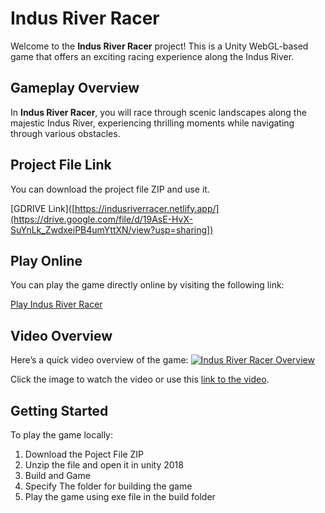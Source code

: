 # Indus River Racer

Welcome to the **Indus River Racer** project! This is a Unity WebGL-based game that offers an exciting racing experience along the Indus River.

## Gameplay Overview
In **Indus River Racer**, you will race through scenic landscapes along the majestic Indus River, experiencing thrilling moments while navigating through various obstacles.

## Project File Link

You can download the project file ZIP and use it.

[GDRIVE Link]([https://indusriverracer.netlify.app/](https://drive.google.com/file/d/19AsE-HvX-SuYnLk_ZwdxeiPB4umYttXN/view?usp=sharing])

## Play Online

You can play the game directly online by visiting the following link:

[Play Indus River Racer](https://indusriverracer.netlify.app/)

## Video Overview

Here’s a quick video overview of the game:
[![Indus River Racer Overview](https://img.youtube.com/vi/r0emHXlVOeg/0.jpg)](https://www.youtube.com/watch?v=r0emHXlVOeg&t=21s)

Click the image to watch the video or use this [link to the video](https://www.youtube.com/watch?v=r0emHXlVOeg&t=21s).

## Getting Started

To play the game locally:

1. Download the Poject File ZIP
2. Unzip the file and open it in unity 2018
3. Build and Game
4. Specify The folder for building the game
5. Play the game using exe file in the build folder 

